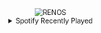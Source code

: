 <div align="center">
<picture>
    <source media="(prefers-color-scheme: dark)" srcset="https://i.ibb.co/B5LjdMSw/output-gif.gif">
    <source media="(prefers-color-scheme: light)" srcset="https://i.ibb.co/B5LjdMSw/output-gif.gif">
    <img alt="RENOS" src="https://i.ibb.co/B5LjdMSw/output-gif.gif">
</picture>
<details>
<summary>Spotify Recently Played</summary>
<img src="https://spotify-recently-played-readme.vercel.app/api?user=31d6d6zerc5ct6kck32na2ozsqf4&unique=1&width=400" alt="Spotify" />
</details>
</div>

<!-- Image deletion URL: https://ibb.co/nNrfZJ5R/b48b3d47132b0cfafb63577e00345077 -->